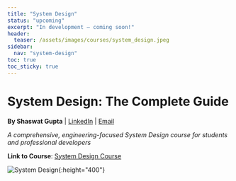 ```yaml
---
title: "System Design"
status: "upcoming"
excerpt: "In development — coming soon!"
header:
  teaser: /assets/images/courses/system_design.jpeg
sidebar:
  nav: "system-design"
toc: true
toc_sticky: true
---
```


# System Design: The Complete Guide

**By Shaswat Gupta** | [LinkedIn](https://www.linkedin.com/in/shaswat-gupta/) | [Email](mailto:shagupta@ethz.ch)

*A comprehensive, engineering-focused System Design course for students and professional developers*

**Link to Course**: [System Design Course](https://github.com/Shaswat-G/system-design)
    
![System Design](system_design.jpeg){:height="400"}